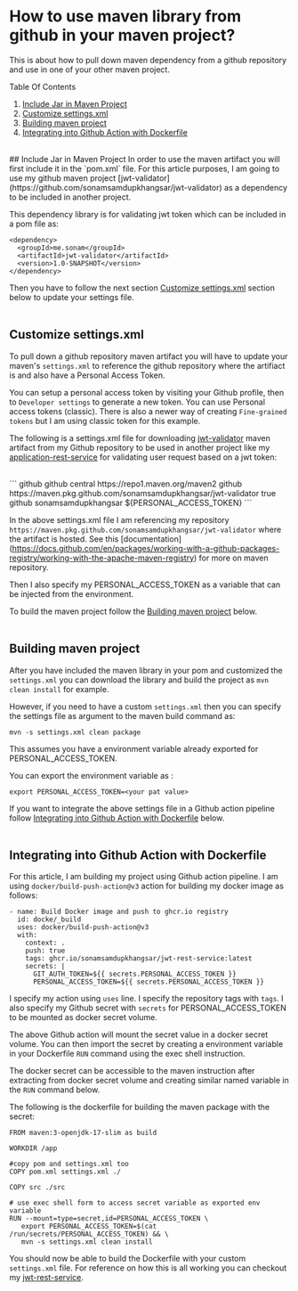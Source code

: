 # How to use maven library from github in your maven project?
This is about how to pull down maven dependency from a github repository and use in one of your other maven project. 

Table Of Contents

1. [Include Jar in Maven Project](#include-jar-in-maven-project)
2. [Customize settings.xml](#customize-settingsxml)
3. [Building maven project](#building-maven-project)
4. [Integrating into Github Action with Dockerfile](#integrating-into-github-action-with-dockerfile)

<br/>
## Include Jar in Maven Project
In order to use the maven artifact you will first include it in the `pom.xml` file.  For this article purposes, I am going to use my github maven project [jwt-validator](https://github.com/sonamsamdupkhangsar/jwt-validator) as a dependency to be included in another project.  

This dependency library is for validating jwt token which can be included in a pom file as:

```
<dependency>
  <groupId>me.sonam</groupId>
  <artifactId>jwt-validator</artifactId>
  <version>1.0-SNAPSHOT</version>
</dependency>
```

Then you have to follow the next section [Customize settings.xml](#customize-settingsxml) section below to update your settings file.
<br/>
<br/>

## Customize settings.xml
To pull down a github repository maven artifact you will have to update your maven's `settings.xml` to reference the github repository where the artifiact is and also have a Personal Access Token.

You can setup a personal access token by visiting your Github profile, then to `Developer settings` to generate a new token.  You can use Personal access tokens (classic).  There is also a newer way of creating `Fine-grained tokens` but I am using classic token for this example.


The following is a settings.xml file for downloading [jwt-validator](https://github.com/sonamsamdupkhangsar/jwt-validator) maven artifact from my Github repository to be used in another project like my [application-rest-service](https://github.com/sonamsamdupkhangsar/application-rest-service) for validating user request based on a jwt token:

<br/>
```
<?xml version="1.0" encoding="UTF-8"?>
<settings xmlns="http://maven.apache.org/SETTINGS/1.0.0"
          xmlns:xsi="http://www.w3.org/2001/XMLSchema-instance"
          xsi:schemaLocation="http://maven.apache.org/SETTINGS/1.0.0 http://maven.apache.org/xsd/settings-1.0.0.xsd">
    <activeProfiles>
        <activeProfile>github</activeProfile>
    </activeProfiles>
    <profiles>
        <profile>
            <id>github</id>
            <repositories>
                <repository>
                    <id>central</id>
                    <url>https://repo1.maven.org/maven2</url>
                </repository>
                <repository>
                    <id>github</id>
                    <url>https://maven.pkg.github.com/sonamsamdupkhangsar/jwt-validator</url>
                    <snapshots>
                        <enabled>true</enabled>
                    </snapshots>
                </repository>
            </repositories>
        </profile>
    </profiles>
    <servers>
        <server>
            <id>github</id>
            <username>sonamsamdupkhangsar</username>
            <password>${PERSONAL_ACCESS_TOKEN}</password>
        </server>
    </servers>
</settings>
```

In the above settings.xml file I am referencing my repository `https://maven.pkg.github.com/sonamsamdupkhangsar/jwt-validator` where the artifact is hosted.  See this [documentation] (https://docs.github.com/en/packages/working-with-a-github-packages-registry/working-with-the-apache-maven-registry) for more on maven repository.

Then I also specify my PERSONAL_ACCESS_TOKEN as a variable that can be injected from the environment.

To build the maven project follow the [Building maven project](#building-maven-project) below.
<br/>
<br/>

## Building maven project
After you have included the maven library in your pom and customized the `settings.xml` you can download the library and build the project as `mvn clean install` for example.  

However, if you need to have a custom `settings.xml` then you can specify the settings file as argument to the maven build command as:

```
mvn -s settings.xml clean package
```

This assumes you have a environment variable already exported for PERSONAL_ACCESS_TOKEN.  

You can export the environment variable as :
```
export PERSONAL_ACCESS_TOKEN=<your pat value>
```

If you want to integrate the above settings file in a Github action pipeline follow [Integrating into Github Action with Dockerfile](#integrating-into-github-action-with-dockerfile) below.
<br/>
<br/>

## Integrating into Github Action with Dockerfile
For this article, I am building my project using Github action pipeline.  I am using `docker/build-push-action@v3` action for building my docker image as follows:

```
- name: Build Docker image and push to ghcr.io registry
  id: docke/_build
  uses: docker/build-push-action@v3
  with:
    context: .
    push: true
    tags: ghcr.io/sonamsamdupkhangsar/jwt-rest-service:latest
    secrets: |
      GIT_AUTH_TOKEN=${{ secrets.PERSONAL_ACCESS_TOKEN }}
      PERSONAL_ACCESS_TOKEN=${{ secrets.PERSONAL_ACCESS_TOKEN }}
```
I specify my action using `uses` line. I specify the repository tags with `tags`. I also specify my Github secret with `secrets` for PERSONAL_ACCESS_TOKEN to be mounted as docker secret volume.

The above Github action will mount the secret value in a docker secret volume.  You can then import the secret by creating a environment variable in your Dockerfile `RUN` command using the exec shell instruction.  

The docker secret can be accessible to the maven instruction after extracting from docker secret volume and creating similar named variable in the `RUN` command below.  

The following is the dockerfile for building the maven package with the secret:

```
FROM maven:3-openjdk-17-slim as build

WORKDIR /app

#copy pom and settings.xml too
COPY pom.xml settings.xml ./

COPY src ./src

# use exec shell form to access secret variable as exported env variable
RUN --mount=type=secret,id=PERSONAL_ACCESS_TOKEN \
   export PERSONAL_ACCESS_TOKEN=$(cat /run/secrets/PERSONAL_ACCESS_TOKEN) && \
   mvn -s settings.xml clean install
```

You should now be able to build the Dockerfile with your custom `settings.xml` file.  For reference on how this is all working you can checkout my [jwt-rest-service](https://github.com/sonamsamdupkhangsar/jwt-rest-service).
<br/>